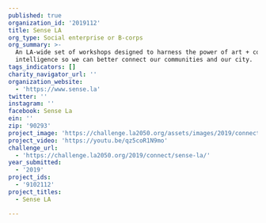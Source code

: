 ```yaml
---
published: true
organization_id: '2019112'
title: Sense LA
org_type: Social enterprise or B-corps
org_summary: >-
  An LA-wide set of workshops designed to harness the power of art + collective
  intelligence so we can better connect our communities and our city.
tags_indicators: []
charity_navigator_url: ''
organization_website:
  - 'https://www.sense.la'
twitter: ''
instagram: ''
facebook: Sense La
ein: ''
zip: '90293'
project_image: 'https://challenge.la2050.org/assets/images/2019/connect/2048-wide/sense-la.jpg'
project_video: 'https://youtu.be/qz5coR1N9mo'
challenge_url:
  - 'https://challenge.la2050.org/2019/connect/sense-la/'
year_submitted:
  - '2019'
project_ids:
  - '9102112'
project_titles:
  - Sense LA

---
```

